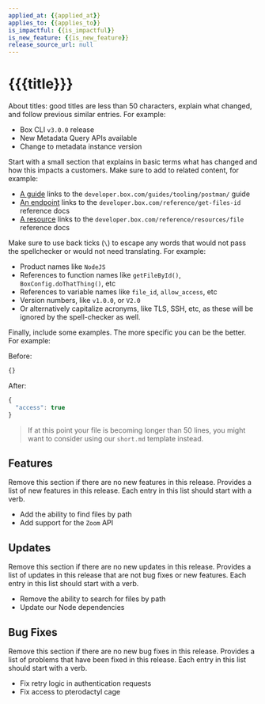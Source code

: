 ```yaml
---
applied_at: {{applied_at}}
applies_to: {{applies_to}}
is_impactful: {{is_impactful}}
is_new_feature: {{is_new_feature}}
release_source_url: null
---
```


# {{{title}}}

About titles: good titles are less than 50 characters,
explain what changed, and follow previous similar entries. For example:

* Box CLI `v3.0.0` release
* New Metadata Query APIs available 
* Change to metadata instance version

Start with a small section that explains in basic terms what has changed
and how this impacts a customers. Make sure to add to related content, for
example:

* [A guide](g://tooling/postman/) links to the `developer.box.com/guides/tooling/postman/` guide
* [An endpoint](e://get_files_id) links to the `developer.box.com/reference/get-files-id` reference docs
* [A resource](r://file) links to the `developer.box.com/reference/resources/file` reference docs

Make sure to use back ticks (`\`\) to escape any words that would not pass the spellchecker
or would not need translating. For example:

* Product names like `NodeJS`
* References to function names like `getFileById()`, `BoxConfig.doThatThing()`, etc
* References to variable names like `file_id`, `allow_access`, etc
* Version numbers, like `v1.0.0`, or `V2.0`
* Or alternatively capitalize acronyms, like TLS, SSH, etc, as these will be
  ignored by the spell-checker as well.

Finally, include some examples. The more specific you can be the better. For
example:

Before:

```js
{}
```

After: 

```js
{
  "access": true
}
```

> If at this point your file is becoming longer than 50 lines, you might want to
> consider using our `short.md` template instead.

## Features

Remove this section if there are no new features in this release. Provides a list
of new features in this release. Each entry in this list should start with a verb.

* Add the ability to find files by path 
* Add support for the `Zoom` API

## Updates

Remove this section if there are no new updates in this release. Provides a list
of updates in this release that are not bug fixes or new features. Each entry in this 
list should start with a verb.

* Remove the ability to search for files by path 
* Update our Node dependencies

## Bug Fixes

Remove this section if there are no new bug fixes in this release. Provides a list
of problems that have been fixed in this release. Each entry in this list should start with a verb.

* Fix retry logic in authentication requests
* Fix access to pterodactyl cage
